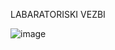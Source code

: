 LABARATORISKI VEZBI


![image](https://user-images.githubusercontent.com/92590408/137596389-cc18c70a-436d-43af-b4b5-e9a649a23e6a.png)
